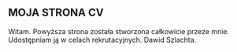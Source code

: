 ## MOJA STRONA CV
Witam.
Powyższa strona została stworzona całkowicie przeze mnie. Udostępniam ją w celach rekrutacyjnych. 
Dawid Szlachta.